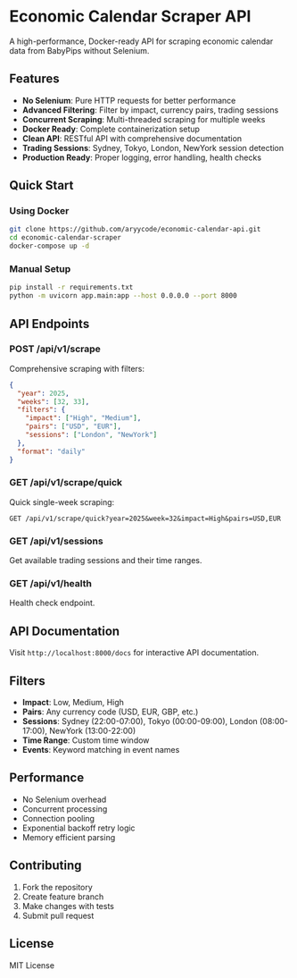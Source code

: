 # Economic Calendar Scraper API

A high-performance, Docker-ready API for scraping economic calendar data from BabyPips without Selenium.

## Features

- **No Selenium**: Pure HTTP requests for better performance
- **Advanced Filtering**: Filter by impact, currency pairs, trading sessions
- **Concurrent Scraping**: Multi-threaded scraping for multiple weeks
- **Docker Ready**: Complete containerization setup
- **Clean API**: RESTful API with comprehensive documentation
- **Trading Sessions**: Sydney, Tokyo, London, NewYork session detection
- **Production Ready**: Proper logging, error handling, health checks

## Quick Start

### Using Docker

```bash
git clone https://github.com/aryycode/economic-calendar-api.git
cd economic-calendar-scraper
docker-compose up -d
```

### Manual Setup

```bash
pip install -r requirements.txt
python -m uvicorn app.main:app --host 0.0.0.0 --port 8000
```

## API Endpoints

### POST /api/v1/scrape

Comprehensive scraping with filters:

```json
{
  "year": 2025,
  "weeks": [32, 33],
  "filters": {
    "impact": ["High", "Medium"],
    "pairs": ["USD", "EUR"],
    "sessions": ["London", "NewYork"]
  },
  "format": "daily"
}
```

### GET /api/v1/scrape/quick

Quick single-week scraping:

```
GET /api/v1/scrape/quick?year=2025&week=32&impact=High&pairs=USD,EUR
```

### GET /api/v1/sessions

Get available trading sessions and their time ranges.

### GET /api/v1/health

Health check endpoint.

## API Documentation

Visit `http://localhost:8000/docs` for interactive API documentation.

## Filters

- **Impact**: Low, Medium, High
- **Pairs**: Any currency code (USD, EUR, GBP, etc.)
- **Sessions**: Sydney (22:00-07:00), Tokyo (00:00-09:00), London (08:00-17:00), NewYork (13:00-22:00)
- **Time Range**: Custom time window
- **Events**: Keyword matching in event names

## Performance

- No Selenium overhead
- Concurrent processing
- Connection pooling
- Exponential backoff retry logic
- Memory efficient parsing

## Contributing

1. Fork the repository
2. Create feature branch
3. Make changes with tests
4. Submit pull request

## License

MIT License

